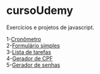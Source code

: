 # cursoUdemy
 Exercícios e projetos de javascript.

1-<a href="https://guibaumer.github.io/cursoUdemy/testes/timer-2/index.html">Cronômetro</a> <br>
2-<a href="https://guibaumer.github.io/cursoUdemy/testes/Site1/index.html">Formulário simples</a> <br>
3-<a href="https://guibaumer.github.io/cursoUdemy/testes/listaDeTarefas-2/">Lista de tarefas</a> <br>
4-<a href="https://guibaumer.github.io/cursoUdemy/0-exercicios/exercicio13-criacpf/index.html">Gerador de CPF</a><br>
5-<a href="https://guibaumer.github.io/cursoUdemy/0-exercicios/exercicio14-senha/index.html">Gerador de senhas</a><br>


